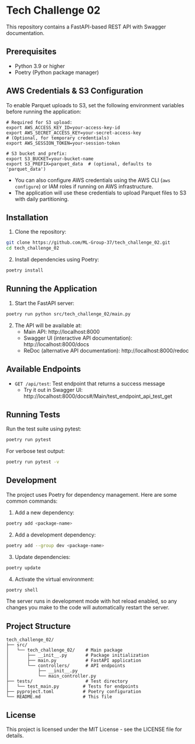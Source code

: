 # Tech Challenge 02

This repository contains a FastAPI-based REST API with Swagger documentation.

## Prerequisites

- Python 3.9 or higher
- Poetry (Python package manager)

## AWS Credentials & S3 Configuration

To enable Parquet uploads to S3, set the following environment variables before running the application:

```
# Required for S3 upload:
export AWS_ACCESS_KEY_ID=your-access-key-id
export AWS_SECRET_ACCESS_KEY=your-secret-access-key
# (Optional, for temporary credentials)
export AWS_SESSION_TOKEN=your-session-token

# S3 bucket and prefix:
export S3_BUCKET=your-bucket-name
export S3_PREFIX=parquet_data  # (optional, defaults to 'parquet_data')
```

- You can also configure AWS credentials using the AWS CLI (`aws configure`) or IAM roles if running on AWS infrastructure.
- The application will use these credentials to upload Parquet files to S3 with daily partitioning.

## Installation

1. Clone the repository:
```bash
git clone https://github.com/ML-Group-37/tech_challenge_02.git
cd tech_challenge_02
```

2. Install dependencies using Poetry:
```bash
poetry install
```

## Running the Application

1. Start the FastAPI server:
```bash
poetry run python src/tech_challenge_02/main.py
```

2. The API will be available at:
   - Main API: http://localhost:8000
   - Swagger UI (interactive API documentation): http://localhost:8000/docs
   - ReDoc (alternative API documentation): http://localhost:8000/redoc

## Available Endpoints

- `GET /api/test`: Test endpoint that returns a success message
  - Try it out in Swagger UI: http://localhost:8000/docs#/Main/test_endpoint_api_test_get

## Running Tests

Run the test suite using pytest:
```bash
poetry run pytest
```

For verbose test output:
```bash
poetry run pytest -v
```

## Development

The project uses Poetry for dependency management. Here are some common commands:

1. Add a new dependency:
```bash
poetry add <package-name>
```

2. Add a development dependency:
```bash
poetry add --group dev <package-name>
```

3. Update dependencies:
```bash
poetry update
```

4. Activate the virtual environment:
```bash
poetry shell
```

The server runs in development mode with hot reload enabled, so any changes you make to the code will automatically restart the server.

## Project Structure

```
tech_challenge_02/
├── src/
│   └── tech_challenge_02/    # Main package
│       ├── __init__.py       # Package initialization
│       ├── main.py           # FastAPI application
│       └── controllers/      # API endpoints
│           ├── __init__.py
│           └── main_controller.py
├── tests/                    # Test directory
│   └── test_main.py         # Tests for endpoints
├── pyproject.toml           # Poetry configuration
└── README.md                # This file
```

## License

This project is licensed under the MIT License - see the LICENSE file for details. 